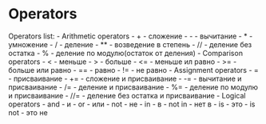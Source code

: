 # Operators

Operators list:
	- Arithmetic operators
		- + - сложение
		- - - вычитание
		- * - умножение
		- / - деление
		- ** - возведение в степень
		- // - деление без остатка
		- % - деление по модулю(остаток от деления)
	- Comparison operators
		- < - меньше
		- > - больше
		- <= - меньше ил равно
		- >= - больше или равно
		- == - равно
		- != - не равно
	- Assignment operators
		- = - присваивание
		- += - сложение и присваивание
		- -= - вычитание и присваивание
		- /= - деление и присваивание
		- %= - деление по модулю и присваивание
		- //= - деление без остатка и присваивание
	- Logical operators
		- and - и
		- or - или
		- not - не
		- in - в
		- not in - нет в
		- is - это
		- is not - это не